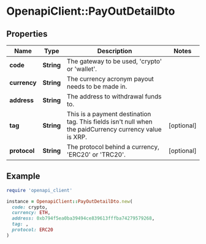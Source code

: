 # OpenapiClient::PayOutDetailDto

## Properties

| Name | Type | Description | Notes |
| ---- | ---- | ----------- | ----- |
| **code** | **String** | The gateway to be used, &#39;crypto&#39; or &#39;wallet&#39;. |  |
| **currency** | **String** | The currency acronym payout needs to be made in. |  |
| **address** | **String** | The address to withdrawal funds to. |  |
| **tag** | **String** | This is a payment destination tag. This fields isn&#39;t null when the paidCurrency currency value is XRP. | [optional] |
| **protocol** | **String** | The protocol behind a currency, &#39;ERC20&#39; or &#39;TRC20&#39;. | [optional] |

## Example

```ruby
require 'openapi_client'

instance = OpenapiClient::PayOutDetailDto.new(
  code: crypto,
  currency: ETH,
  address: 0xb794f5ea0ba39494ce839613fffba74279579268,
  tag: ,
  protocol: ERC20
)
```

